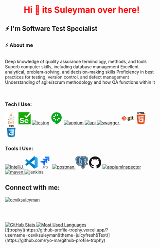  <h1 align=center style="color:red" > Hi 👋 
 its Suleyman over here!</h1>

<h2>⚡ I'm Software Test Specialist</h2>
<h3>⚡ About me</h3> 
<h2></h2>
<p>Deep knowledge of quality assurance terminology, methods, and tools
Superb computer skills, including database management
Excellent analytical, problem-solving, and decision-making skills
Proficiency in best practices for testing, version control, and defect management
Understanding of agile/scrum methodology and how QA functions within it
</p>

<br>

[vscode]: https://code.visualstudio.com/
[java]: https://www.java.com/
[selenium]: https://www.selenium.dev/
[postgresql]: https://www.postgresql.org/
[sql]: https://www.w3schools.com/sql/
[html]: https://www.w3schools.com/html/
[github]: https://github.com/ceviksuleyman
[cucumber]: https://cucumber.io/
[intellij]: https://www.jetbrains.com/idea/download/#section=windows
[testng]: https://testng.org/doc/
[linkedin]: https://www.linkedin.com/in/ceviksuleyman/
[gmail]: 	https://img.shields.io/badge/Gmail-D14836?style=for-the-badge&logo=gmail&logoColor=white


<h3> Tech I Use:</h3>

[<img height="40" width="40" src="https://raw.githubusercontent.com/github/explore/5b3600551e122a3277c2c5368af2ad5725ffa9a1/topics/java/java.png">][java]
[<img height="40" width="40" src="https://raw.githubusercontent.com/github/explore/5b3600551e122a3277c2c5368af2ad5725ffa9a1/topics/selenium/selenium.png">][selenium]
[<a href="https://testng.org/doc/" target="_blank"><img src="https://blogs.perficient.com/files/2014/08/TestNG.png" alt="testng" width="40" height="40" /></a>][testng]
<img src="https://github.com/devicons/devicon/blob/master/icons/cucumber/cucumber-plain.svg" title="Cucumber" alt="Cucumber" width="40" height="40"/>
<a href="https://appium.io" target="_blank" rel="noreferrer"> <img src="https://avatars.githubusercontent.com/u/3221291?s=200&v=4" alt="appium" width="40" height="40"/></a>
<a href="https://www.api.com" target="_blank" rel="noreferrer"> <img src="https://encrypted-tbn0.gstatic.com/images?q=tbn:ANd9GcQFpswKqlwex1UtYOHT6cWIVsJ3dQfEg__lFQ&usqp=CAU" alt="api" width="40" height="40"/> </a>
<a href="https://swagger.io/" target="_blank" rel=”noopener”> <img src="https://encrypted-tbn0.gstatic.com/images?q=tbn:ANd9GcT2-qHhkU65OgRkaxFh1vRF4ycDfUOznjs7cEu5aXbMwWCYpNUMNPfDcL9Fox0a3_mbtAY&usqp=CAU" alt="swagger" width="40" height="40"/> </a>
<img height="40" width="40" src="https://raw.githubusercontent.com/github/explore/5b3600551e122a3277c2c5368af2ad5725ffa9a1/topics/git/git.png">
[<img height="40" width="40" src="https://raw.githubusercontent.com/github/explore/5b3600551e122a3277c2c5368af2ad5725ffa9a1/topics/html/html.png">][html]
<img src="https://raw.githubusercontent.com/devicons/devicon/master/icons/css3/css3-original-wordmark.svg" alt="css3" width="40" height="40" />


<h3> Tools I Use:</h3>

[<a href="https://www.jetbrains.com/idea/features/" target="_blank" rel=”noopener”> <img src="https://encrypted-tbn0.gstatic.com/images?q=tbn:ANd9GcQalKFwVDd0H7Xx8HaqWBbUmDRdrgxUoicGBZC0eIzTsww7Sev-ySXJ3in9Udv2R9CR3lo&usqp=CAU" alt="IntelliJ" width="40" height="40"/> </a>][intellij]
[<img width="40" src="https://raw.githubusercontent.com/github/explore/80688e429a7d4ef2fca1e82350fe8e3517d3494d/topics/visual-studio-code/visual-studio-code.png" />][vscode]
<img src="https://github.com/devicons/devicon/blob/master/icons/jira/jira-original-wordmark.svg" title="Jira" alt="Jira" width="40" height="40"/>
<a href="https://postman.com" target="_blank" rel=”noopener”> <img src="https://www.vectorlogo.zone/logos/getpostman/getpostman-icon.svg" alt="postman" width="40" height="40"/> </a>
[<img width="40" src="https://raw.githubusercontent.com/github/explore/80688e429a7d4ef2fca1e82350fe8e3517d3494d/topics/postgresql/postgresql.png" />][postgresql]
[<img height="40" width="40" src="https://raw.githubusercontent.com/github/explore/5b3600551e122a3277c2c5368af2ad5725ffa9a1/topics/github/github.png">][github]
<a href="https://github.com/appium/appium-inspector" target="_blank" rel="noreferrer"> <img src="https://raw.githubusercontent.com/appium/appium-inspector/main/docs/icon.png" alt="appiumInspector" width="40" height="40"/> </a>
<a href="https://maven.apache.org/" target="_blank" rel="noreferrer"> <img src="https://i0.wp.com/www.xtremepc.co.kr/wp-content/uploads/2020/04/Apache-Maven.jpg?fit=1200%2C1200&ssl=1" alt="maven" width="40" height="40"/> </a> 
</a>  <img src="https://www.vectorlogo.zone/logos/jenkins/jenkins-icon.svg" alt="jenkins" width="40" height="40"/> </a>

## Connect with me:
<!--[<img align="left" alt="linkedin | LinkedIn" width="36px" src="https://raw.githubusercontent.com/peterthehan/peterthehan/master/assets/linkedin.svg" />][linkedin]-->
<p align="left">
<a href="https://www.linkedin.com/in/ceviksuleyman/" target="blank"><img align="center" src="https://camo.githubusercontent.com/a80d00f23720d0bc9f55481cfcd77ab79e141606829cf16ec43f8cacc7741e46/68747470733a2f2f696d672e736869656c64732e696f2f62616467652f4c696e6b6564496e2d3030373742353f7374796c653d666f722d7468652d6261646765266c6f676f3d6c696e6b6564696e266c6f676f436f6c6f723d7768697465" alt="ceviksuleyman" height="32" width="101" /></a>

<br/>
<br>
<br>

<!--<img src="https://github-readme-stats.vercel.app/api/top-langs/?username=ceviksuleyman&layout=compact&langs_count-16&theme=dracula"/><img src="https://github-readme-stats.vercel.app/api?username=ceviksuleyman&theme=radical"> --> 
 
<!-- <p align="left">
      <img height="170em" src="https://awesome-github-stats.azurewebsites.net/user-stats/ceviksuleyman?cardType=github&theme=onedark&Text=DD971A") />
      <img height="170em" src="https://github-readme-stats-eight-theta.vercel.app/api/top-langs/?username=ceviksuleyman&layout=compact&langs_count=8&theme=onedark&Text=DD971A"/> -->
 
 <div align="left">
  <br>
  <a href="#">
    <img height="190rem" alt="GitHub Stats" src="https://github-readme-stats.vercel.app/api?username=ceviksuleyman&show_icons=true&theme=vue-dark&count_private=true&bg_color=0d1117&hide_border=true"/>
  </a>
  <a href="#">
    <img height="190rem" alt="Most Used Languages" src="https://github-readme-stats.vercel.app/api/top-langs/?username=ceviksuleyman&langs_count=8&count_private=false&layout=compact&theme=vue-dark&bg_color=0d1117&hide_border=true"/>
  </a>
</div> 
[![trophy](https://github-profile-trophy.vercel.app/?username=ceviksuleyman&theme=juicyfresh&Text)](https://github.com/ryo-ma/github-profile-trophy)
